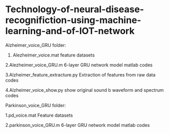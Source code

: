 # Technology-of-neural-disease-recognifiction-using-machine-learning-and-of-IOT-network

Alzheimer_voice_GRU folder:
1. Alezheimer_voice.mat feature datasets


2.Alezheimer_voice_GRU.m 6-layer GRU network model matlab codes


3.Alzheimer_feature_extracture.py Extraction of features from raw data codes


4.Alzheimer_voice_show.py show original sound b waveform and spectrum codes


Parkinson_voice_GRU folder:

1.pd_voice.mat Feature datasets

2.parkinson_voice_GRU.m 6-layer GRU network model matlab codes
